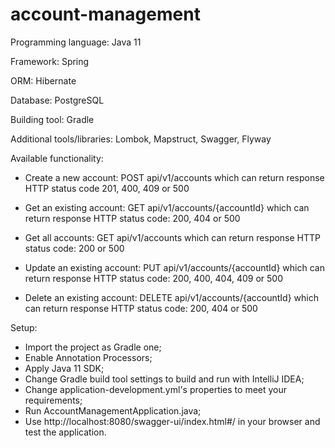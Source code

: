 # account-management

Programming language: Java 11

Framework: Spring

ORM: Hibernate

Database: PostgreSQL

Building tool: Gradle

Additional tools/libraries: Lombok, Mapstruct, Swagger, Flyway

Available functionality:
- Create a new account:
POST api/v1/accounts which can return response HTTP status code 201, 400, 409 or 500

- Get an existing account:
GET api/v1/accounts/{accountId} which can return response HTTP status code: 200, 404 or 500

- Get all accounts:
GET api/v1/accounts which can return response HTTP status code: 200 or 500

- Update an existing account:
PUT api/v1/accounts/{accountId} which can return response HTTP status code: 200, 400, 404, 409 or 500

- Delete an existing account:
DELETE api/v1/accounts/{accountId} which can return response HTTP status code: 200, 404 or 500

Setup:
- Import the project as Gradle one;
- Enable Annotation Processors;
- Apply Java 11 SDK;
- Change Gradle build tool settings to build and run with IntelliJ IDEA;
- Change application-development.yml's properties to meet your requirements;
- Run AccountManagementApplication.java;
- Use http://localhost:8080/swagger-ui/index.html#/ in your browser and test the application.
